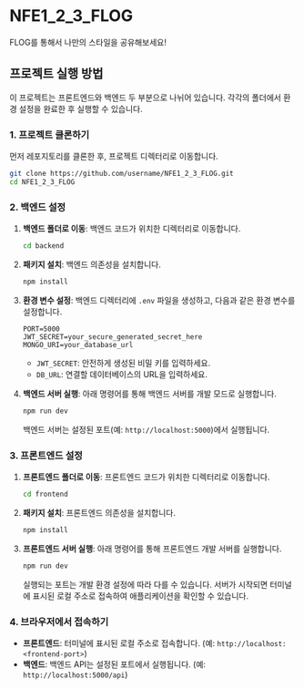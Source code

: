 # NFE1_2_3_FLOG

FLOG를 통해서 나만의 스타일을 공유해보세요!

## 프로젝트 실행 방법

이 프로젝트는 프론트엔드와 백엔드 두 부분으로 나뉘어 있습니다. 각각의 폴더에서 환경 설정을 완료한 후 실행할 수 있습니다.

### 1. 프로젝트 클론하기

먼저 레포지토리를 클론한 후, 프로젝트 디렉터리로 이동합니다.

```bash
git clone https://github.com/username/NFE1_2_3_FLOG.git
cd NFE1_2_3_FLOG
```

### 2. 백엔드 설정

1. **백엔드 폴더로 이동**: 백엔드 코드가 위치한 디렉터리로 이동합니다.
   ```bash
   cd backend
   ```

2. **패키지 설치**: 백엔드 의존성을 설치합니다.
   ```bash
   npm install
   ```

3. **환경 변수 설정**: 백엔드 디렉터리에 `.env` 파일을 생성하고, 다음과 같은 환경 변수를 설정합니다.

   ```plaintext
   PORT=5000
   JWT_SECRET=your_secure_generated_secret_here
   MONGO_URI=your_database_url
   ```

   - `JWT_SECRET`: 안전하게 생성된 비밀 키를 입력하세요.
   - `DB_URL`: 연결할 데이터베이스의 URL을 입력하세요.

4. **백엔드 서버 실행**: 아래 명령어를 통해 백엔드 서버를 개발 모드로 실행합니다.
   ```bash
   npm run dev
   ```

   백엔드 서버는 설정된 포트(예: `http://localhost:5000`)에서 실행됩니다.

### 3. 프론트엔드 설정

1. **프론트엔드 폴더로 이동**: 프론트엔드 코드가 위치한 디렉터리로 이동합니다.
   ```bash
   cd frontend
   ```

2. **패키지 설치**: 프론트엔드 의존성을 설치합니다.
   ```bash
   npm install
   ```

3. **프론트엔드 서버 실행**: 아래 명령어를 통해 프론트엔드 개발 서버를 실행합니다.
   ```bash
   npm run dev
   ```

   실행되는 포트는 개발 환경 설정에 따라 다를 수 있습니다. 서버가 시작되면 터미널에 표시된 로컬 주소로 접속하여 애플리케이션을 확인할 수 있습니다.

### 4. 브라우저에서 접속하기

- **프론트엔드**: 터미널에 표시된 로컬 주소로 접속합니다. (예: `http://localhost:<frontend-port>`)
- **백엔드**: 백엔드 API는 설정된 포트에서 실행됩니다. (예: `http://localhost:5000/api`)
